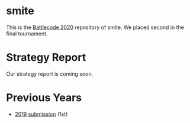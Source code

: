 # smite
This is the [Battlecode 2020](https://battlecode.org) repository of smite. We placed second in the final tournament.

# Strategy Report
Our strategy report is coming soon.

# Previous Years
* [2019 submission](https://github.com/mvpatel2000/Battlecode2020) (1st)


